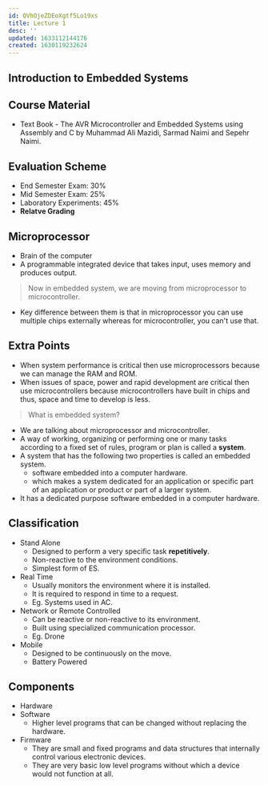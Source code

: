 ```yaml
---
id: QVhOjeZDEoXgtf5Lo19xs
title: Lecture 1
desc: ''
updated: 1633112144176
created: 1630119232624
---
```



## Introduction to Embedded Systems

## Course Material

- Text Book - The AVR Microcontroller and Embedded Systems using Assembly and C by Muhammad Ali Mazidi, Sarmad Naimi and Sepehr Naimi.

## Evaluation Scheme

- End Semester Exam: 30%
- Mid Semester Exam: 25%
- Laboratory Experiments: 45%
- **Relatve Grading**

## Microprocessor

- Brain of the computer
- A programmable integrated device that takes input, uses memory and produces output.

> Now in embedded system, we are moving from microprocessor to microcontroller.

- Key difference between them is that in microprocessor you can use multiple chips externally whereas for microcontroller, you can't use that.

## Extra Points

- When system performance is critical then use microprocessors because we can manage the RAM and ROM.
- When issues of space, power and rapid development are critical then use microcontrollers because microcontrollers have built in chips and thus, space and time to develop is less.

> What is embedded system?

- We are talking about microprocessor and microcontroller.
- A way of working, organizing or performing one or many tasks according to a fixed set of rules, program or plan is called a **system**.
- A system that has the following two properties is called an embedded system.
  - software embedded into a computer hardware.
  - which makes a system dedicated for an application or specific part of an application or product or part of a larger system.
- It has a dedicated purpose software embedded in a computer hardware.

## Classification

- Stand Alone
  - Designed to perform a very specific task **repetitively**.
  - Non-reactive to the environment conditions.
  - Simplest form of ES.
- Real Time
  - Usually monitors the environment where it is installed.
  - It is required to respond in time to a request.
  - Eg. Systems used in AC.
- Network or Remote Controlled
  - Can be reactive or non-reactive to its environment.
  - Built using specialized communication processor.
  - Eg. Drone
- Mobile
  - Designed to be continuously on the move.
  - Battery Powered

## Components

- Hardware
- Software
  - Higher level programs that can be changed without replacing the hardware.
- Firmware
  - They are small and fixed programs and data structures that internally control various electronic devices.
  - They are very basic low level programs without which a device would not function at all.

